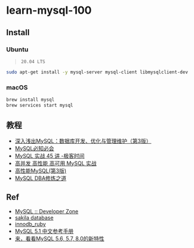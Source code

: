 # learn-mysql-100

## Install

### Ubuntu

> `20.04 LTS`

```bash
sudo apt-get install -y mysql-server mysql-client libmysqlclient-dev
```

### macOS

```bash
brew install mysql
brew services start mysql
```

## 教程

* [深入浅出MySQL：数据库开发、优化与管理维护（第3版）](./9787115515391)
* [MySQL必知必会](./9787115191120)
* [MySQL 实战 45 讲 -极客时间](./geekbang-100020801)
* [高并发 高性能 高可用 MySQL 实战](./imooc-515)
* [高性能MySQL(第3版)](https://book.douban.com/subject/23008813/)
* [MySQL DBA修炼之道](https://book.douban.com/subject/27003697/)

## Ref

* [MySQL :: Developer Zone](https://dev.mysql.com/)
* [sakila database](https://downloads.mysql.com/docs/sakila-db.zip)
* [innodb_ruby](https://github.com/jeremycole/innodb_ruby)
* [MySQL 5.1 中文参考手册](http://www.mysqlab.net/docs/view/refman-5.1-zh/chapter/index.html)
* [来，看看MySQL 5.6, 5.7, 8.0的新特性](https://www.cnblogs.com/ivictor/p/9807284.html)
